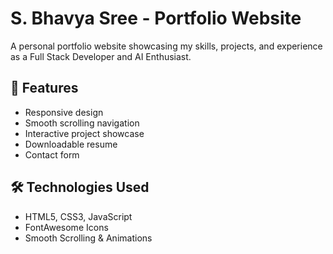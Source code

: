 # S. Bhavya Sree - Portfolio Website  

A personal portfolio website showcasing my skills, projects, and experience as a Full Stack Developer and AI Enthusiast.  

## 🌟 Features  
- Responsive design  
- Smooth scrolling navigation  
- Interactive project showcase  
- Downloadable resume  
- Contact form  

## 🛠 Technologies Used  
- HTML5, CSS3, JavaScript  
- FontAwesome Icons  
- Smooth Scrolling & Animations  

